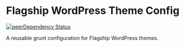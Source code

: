 # Flagship WordPress Theme Config

[![peerDependency Status](https://david-dm.org/FlagshipWP/flagship-wp-theme-config/peer-status.svg)](https://david-dm.org/FlagshipWP/flagship-wp-theme-config#info=peerDependencies)

A reusable grunt configuration for Flagship WordPress themes.
